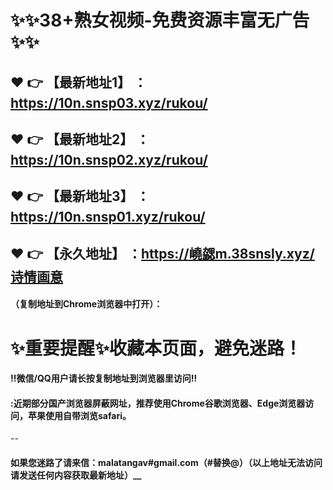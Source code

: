 # :sparkles::sparkles:38+熟女视频-免费资源丰富无广告:sparkles::sparkles:

 :heart: :point_right: 【最新地址1】 ：https://10n.snsp03.xyz/rukou/
 ------
 :heart: :point_right: 【最新地址2】 ：https://10n.snsp02.xyz/rukou/
 ------
 :heart: :point_right: 【最新地址3】 ：https://10n.snsp01.xyz/rukou/
 ------
 :heart: :point_right: 【永久地址】 ：https://嶢勰m.38snsly.xyz/诗情画意
 ------

#### （复制地址到Chrome浏览器中打开）：
# :sparkles:重要提醒:sparkles:收藏本页面，避免迷路！
#### ‼️微信/QQ用户请长按复制地址到浏览器里访问‼
#### :近期部分国产浏览器屏蔽网址，推荐使用Chrome谷歌浏览器、Edge浏览器访问，苹果使用自带浏览safari。
--
#### 如果您迷路了请来信：malatangav#gmail.com（#替换@）（以上地址无法访问请发送任何内容获取最新地址）__
